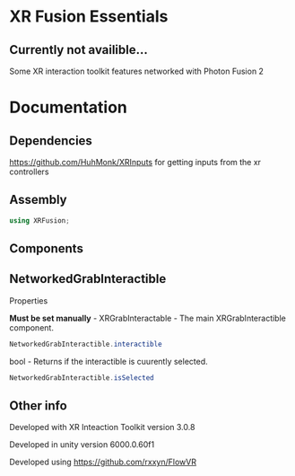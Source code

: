 # XR Fusion Essentials
## Currently not availible...
Some XR interaction toolkit features networked with Photon Fusion 2

# Documentation

## Dependencies

https://github.com/HuhMonk/XRInputs for getting inputs from the xr controllers

## Assembly

```csharp
using XRFusion;
```

## Components

## NetworkedGrabInteractible

Properties

**Must be set manually** - XRGrabInteractable - The main XRGrabInteractible component.
```csharp
NetworkedGrabInteractible.interactible
```

bool - Returns if the interactible is cuurently selected.
```csharp
NetworkedGrabInteractible.isSelected
```

## Other info

Developed with XR Inteaction Toolkit version 3.0.8

Developed in unity version 6000.0.60f1

Developed using https://github.com/rxxyn/FlowVR

